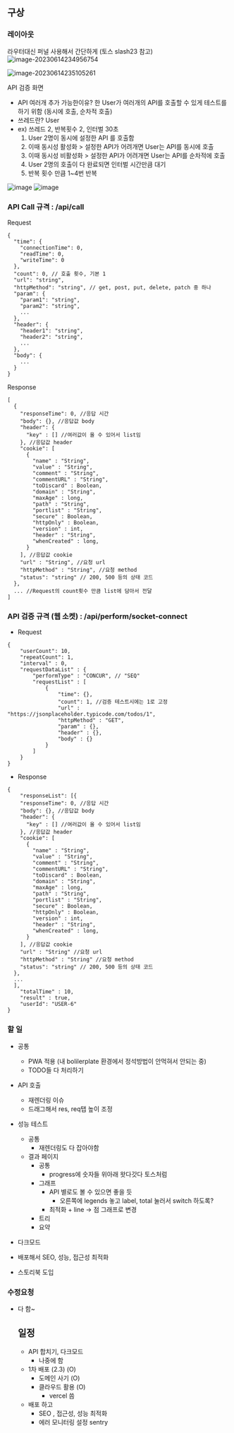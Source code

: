 ## 구상

### 레이아웃

라우터대신 퍼널 사용해서 간단하게 (토스 slash23 참고)
![image-20230614234956754](README.assets/image-20230614234956754.png)

![image-20230614235105261](README.assets/image-20230614235105261.png)

API 검증 화면

- API 여러개 추가 가능한이유? 한 User가 여러개의 API를 호출할 수 있게 테스트를 하기 위함 (동시에 호출, 순차적 호출)
- 쓰레드란? User
- ex) 쓰레드 2, 반복횟수 2, 인터벌 30초
  1. User 2명이 동시에 설정한 API 를 호출함
  2. 이때 동시성 활성화 > 설정한 API가 어려개면 User는 API를 동시에 호출
  3. 이때 동시성 비활성화 > 설정한 API가 어려개면 User는 API를 순차적에 호출
  4. User 2명의 호출이 다 완료되면 인터벌 시간만큼 대기
  5. 반복 횟수 만큼 1~4번 반복

![image](https://github.com/tmdrl5779/ApiTestProject/assets/45285712/3ec20a2b-3eb1-453d-9c29-2deae65b45db)
![image](https://github.com/tmdrl5779/ApiTestProject/assets/45285712/78a66625-befa-45f6-92fe-198dd98ef304)

### API Call 규격 : /api/call

Request

```
{
  "time": {
    "connectionTime": 0,
    "readTime": 0,
    "writeTime": 0
  },
  "count": 0, // 호출 횟수, 기본 1
  "url": "string",
  "httpMethod": "string", // get, post, put, delete, patch 중 하나
  "param": {
    "param1": "string",
    "param2": "string",
    ...
  },
  "header": {
    "header1": "string",
    "header2": "string",
    ...
  },
  "body": {
    ...
  }
}
```

Response

```
[
  {
    "responseTime": 0, //응답 시간
    "body": {}, //응답값 body
    "header": {
      "key" : [] //여러값이 올 수 있어서 list임
    }, //응답값 header
    "cookie": [
      {
        "name" : "String",
        "value" : "String",
        "comment" : "String",
        "commentURL" : "String",
        "toDiscard" : Boolean,
        "domain" : "String",
        "maxAge" : long,
        "path" : "String",
        "portlist" : "String",
        "secure" : Boolean,
        "httpOnly" : Boolean,
        "version" : int,
        "header" : "String",
        "whenCreated" : long,
      }
    ], //응답값 cookie
    "url" : "String", //요청 url
    "httpMethod" : "String", //요청 method
    "status": "string" // 200, 500 등의 상태 코드
  },
  ... //Request의 count횟수 만큼 list에 담아서 전달
]
```

### API 검증 규격 (웹 소켓) : /api/perform/socket-connect

- Request

```
{
    "userCount": 10,
    "repeatCount": 1,
    "interval" : 0,
    "requestDataList" : {
        "performType" : "CONCUR", // "SEQ"
        "requestList" : [
            {
                "time": {},
                "count": 1, //검증 테스트시에는 1로 고정
                "url" : "https://jsonplaceholder.typicode.com/todos/1",
                "httpMethod" : "GET",
                "param" : {},
                "header" : {},
                "body" : {}
            }
        ]
    }
}
```

- Response

```
{
    "responseList": [{
    "responseTime": 0, //응답 시간
    "body": {}, //응답값 body
    "header": {
      "key" : [] //여러값이 올 수 있어서 list임
    }, //응답값 header
    "cookie": [
      {
        "name" : "String",
        "value" : "String",
        "comment" : "String",
        "commentURL" : "String",
        "toDiscard" : Boolean,
        "domain" : "String",
        "maxAge" : long,
        "path" : "String",
        "portlist" : "String",
        "secure" : Boolean,
        "httpOnly" : Boolean,
        "version" : int,
        "header" : "String",
        "whenCreated" : long,
      }
    ], //응답값 cookie
    "url" : "String" //요청 url
    "httpMethod" : "String" //요청 method
    "status": "string" // 200, 500 등의 상태 코드
  },
  ...
  ],
    "totalTime" : 10,
    "result" : true,
    "userId": "USER-6"
}
```

### 할 일

- 공통
  - PWA 적용 (내 bolilerplate 환경에서 정석방법이 안먹혀서 안되는 중)
  - TODO들 다 처리하기
- API 호출

  - 재렌더링 이슈
  - 드래그해서 res, req탭 높이 조정

- 성능 테스트
  - 공통
    - 재렌더링도 다 잡아야함
  - 결과 페이지
    - 공통
      - progress에 숫자들 위아래 왓다갓다 토스처럼
    - 그래프
      - API 별로도 볼 수 있으면 좋을 듯
        - 오른쪽에 legends 놓고 label, total 눌러서 switch 하도록?
      - 최적화 + line -> 점 그래프로 변경
    - 트리
    - 요약
- 다크모드
- 배포해서 SEO, 성능, 접근성 최적화
- 스토리북 도입

### 수정요청

- 다 함~

  ## 일정

  - API 합치기, 다크모드
    - 나중에 함
  - 1차 배포 (2.3) (O)
    - 도메인 사기 (O)
    - 클라우드 활용 (O)
      - vercel 씀
  - 배포 하고
    - SEO , 접근성, 성능 최적화
    - 에러 모니터링 설정 sentry
